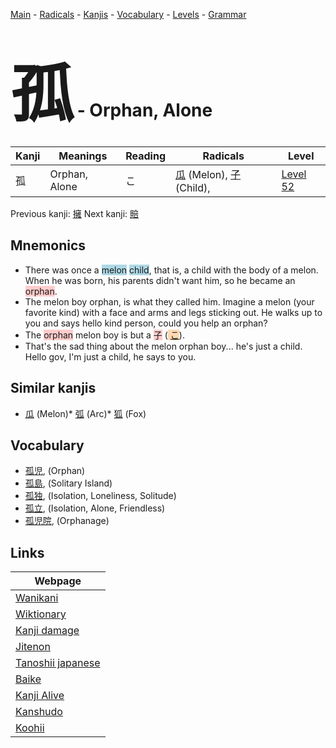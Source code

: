 <style> bigfont {font-size: 100px}</style>
[Main](../README.md) -
[Radicals](../radicals.md) -
[Kanjis](../kanjis.md) -
[Vocabulary](../vocabulary.md) -
[Levels](../levels.md) -
[Grammar](../grammar.md)
# <bigfont> 孤</bigfont> - Orphan, Alone 

| Kanji | Meanings | Reading | Radicals | Level |
| --- | --- | --- | --- | --- |
| 孤 | Orphan, Alone | こ | [瓜](../radicals/瓜.md) (Melon), [子](../radicals/子.md) (Child),  | [Level 52](../levels/wk_level52.md) |

Previous kanji: [擁](擁.md) Next kanji: [賠](賠.md) 

## Mnemonics
 * There was once a <span style="background-color:#ADD8E6"> melon</span> <span style="background-color:#ADD8E6"> child</span>, that is, a child with the body of a melon. When he was born, his parents didn't want him, so he became an <span style="background-color:#ffcccb"> orphan</span>.
* The melon boy orphan, is what they called him. Imagine a melon (your favorite kind) with a face and arms and legs sticking out. He walks up to you and says hello kind person, could you help an orphan?
* The <span style="background-color:#ffcccb"> orphan</span> melon boy is but a <span style="background-color:#ffcccb"> 子</span> (<span style="background-color:#fed8b1"> [こ](https://jisho.org/search/こ)</span>).
* That's the sad thing about the melon orphan boy... he's just a child. Hello gov, I'm just a child, he says to you.


## Similar kanjis
 * [瓜](瓜.md) (Melon)* [弧](弧.md) (Arc)* [狐](狐.md) (Fox)


## Vocabulary
 * [孤児](../vocabulary/孤.md), (Orphan)
* [孤島](../vocabulary/孤.md), (Solitary Island)
* [孤独](../vocabulary/孤.md), (Isolation, Loneliness, Solitude)
* [孤立](../vocabulary/孤.md), (Isolation, Alone, Friendless)
* [孤児院](../vocabulary/孤.md), (Orphanage)



## Links 

| Webpage |
| --- |
| [Wanikani          ](https://www.wanikani.com/kanji/孤) |
| [Wiktionary        ](https://en.wiktionary.org/wiki/孤) |
| [Kanji damage      ](http://www.kanjidamage.com/kanji/search?utf8=✓&q=孤) |
| [Jitenon           ](https://jitenon.com/kanji/孤) |
| [Tanoshii japanese ](https://www.tanoshiijapanese.com/dictionary/kanji.cfm?k=孤) |
| [Baike             ](https://baike.baidu.com/item/孤) |
| [Kanji Alive       ](https://app.kanjialive.com/孤) |
| [Kanshudo          ](https://www.kanshudo.com/searchmn?q=孤) |
| [Koohii            ](https://kanji.koohii.com/study/kanji/孤) |
